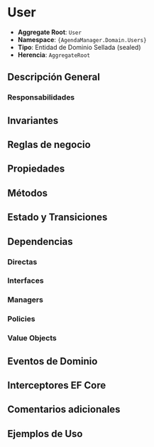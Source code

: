 # User

- **Aggregate Root**: `User`
- **Namespace**: `{AgendaManager.Domain.Users}`
- **Tipo**: Entidad de Dominio Sellada (sealed)
- **Herencia**: `AggregateRoot`

## Descripción General

### Responsabilidades

## Invariantes

## Reglas de negocio

## Propiedades

## Métodos

## Estado y Transiciones

## Dependencias

### Directas

### Interfaces

### Managers

### Policies

### Value Objects

## Eventos de Dominio

## Interceptores EF Core

## Comentarios adicionales

## Ejemplos de Uso

```csharp
```
